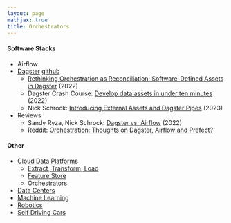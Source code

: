 ```yaml
---
layout: page
mathjax: true
title: Orchestrators
---
```

#### Software Stacks
* Airflow
* [Dagster](https://dagster.io) [github](https://github.com/dagster-io/dagster)
  * [Rethinking Orchestration as Reconciliation: Software-Defined Assets in Dagster](https://www.youtube.com/watch?v=-OIIbolV6iA) (2022)
  * Dagster Crash Course: [Develop data assets in under ten minutes](https://www.youtube.com/watch?v=ZmUjf3gL1VU) (2022)
  * Nick Schrock: [Introducing External Assets and Dagster Pipes](https://www.youtube.com/watch?v=KVqyarPbCeU) (2023)
* Reviews
  * Sandy Ryza, Nick Schrock: [Dagster vs. Airflow](https://dagster.io/blog/dagster-airflow) (2022)
  * Reddit: [Orchestration: Thoughts on Dagster, Airflow and Prefect?](https://www.reddit.com/r/dataengineering/comments/13xkeov/orchestration_thoughts_on_dagster_airflow_and/?rdt=35989)

#### Other
* [Cloud Data Platforms](/cloud_data_platform)
  * [Extract, Transform, Load](/cloud_data_platform/extract_transform_load)
  * [Feature Store](/cloud_data_platform/feature_store)
  * [Orchestrators](/cloud_data_platform/orchestrators)
* [Data Centers](/data_centers)
* [Machine Learning](/machine_learning)
* [Robotics](/robotics)
* [Self Driving Cars](/self_driving_cars)

